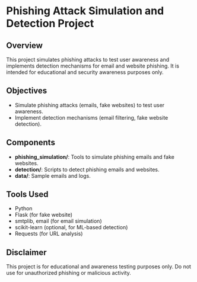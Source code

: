 # Phishing Attack Simulation and Detection Project

## Overview
This project simulates phishing attacks to test user awareness and implements detection mechanisms for email and website phishing. It is intended for educational and security awareness purposes only.

## Objectives
- Simulate phishing attacks (emails, fake websites) to test user awareness.
- Implement detection mechanisms (email filtering, fake website detection).

## Components
- **phishing_simulation/**: Tools to simulate phishing emails and fake websites.
- **detection/**: Scripts to detect phishing emails and websites.
- **data/**: Sample emails and logs.

## Tools Used
- Python
- Flask (for fake website)
- smtplib, email (for email simulation)
- scikit-learn (optional, for ML-based detection)
- Requests (for URL analysis)

## Disclaimer
This project is for educational and awareness testing purposes only. Do not use for unauthorized phishing or malicious activity. 